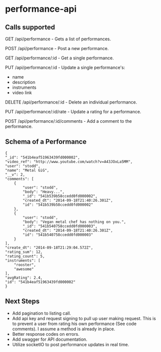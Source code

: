performance-api
===============

Calls supported
---------------
GET /api/performance -
Gets a list of performances. 
 
POST /api/performance - 
Post a new performance.
    
GET /api/performance/:id - 
Get a single performance.

PUT /api/performance/:id - 
Update a single performance's:
 - name
 - description
 - instruments
 - video link

DELETE /api/performance/:id - 
Delete an individual performance.

PUT /api/performance/:id/rate - 
Update a rating for a performance.

POST /api/performance/:id/comments - 
Add a comment to the performance.

Schema of a Performance
-----------------------
    {
    "_id": "541b4eaf51963439fd000002",
    "video_ref": "http://www.youtube.com/watch?v=A43JOxLa5MM",
    "user": "stodd",
    "name": "Metal GiG",
    "__v": 2,
    "comments": [
        {
            "user": "stodd",
            "body": "Heavy...",
            "_id": "541b539b58ccedd0fd000002",
            "created_dt": "2014-09-18T21:40:26.301Z",
            "id": "541b539b58ccedd0fd000002"
        },
        {
            "user": "stodd",
            "body": "Vegan metal chef has nothing on you.",
            "_id": "541b540758ccedd0fd000003",
            "created_dt": "2014-09-18T21:40:26.301Z",
            "id": "541b540758ccedd0fd000003"
        }
    ],
    "create_dt": "2014-09-18T21:29:04.572Z",
    "rating_sum": 12,
    "rating_count": 5,
    "instruments": [
        "rooster",
        "awesome"
    ],
    "avgRating": 2.4,
    "id": "541b4eaf51963439fd000002"
    }
Next Steps
----------
* Add pagination to listing call.
* Add api key and request signing to pull up user making request. This is to prevent a user from rating his own performance (See code comments). I assume a method is already in place.
* Better response codes on errors.
* Add swagger for API documentation.
* Utilize socketIO to post performance updates in real time.
